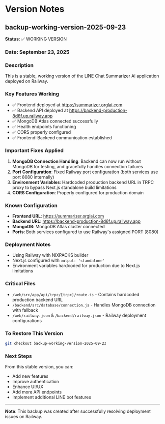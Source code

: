 # Version Notes

## backup-working-version-2025-09-23

**Status**: ✅ WORKING VERSION

### Date: September 23, 2025

### Description
This is a stable, working version of the LINE Chat Summarizer AI application deployed on Railway.

### Key Features Working
- ✅ Frontend deployed at https://summarizer.orglai.com
- ✅ Backend API deployed at https://backend-production-8d6f.up.railway.app
- ✅ MongoDB Atlas connected successfully
- ✅ Health endpoints functioning
- ✅ CORS properly configured
- ✅ Frontend-Backend communication established

### Important Fixes Applied
1. **MongoDB Connection Handling**: Backend can now run without MongoDB for testing, and gracefully handles connection failures
2. **Port Configuration**: Fixed Railway port configuration (both services use port 8080 internally)
3. **Environment Variables**: Hardcoded production backend URL in TRPC proxy to bypass Next.js standalone build limitations
4. **CORS Configuration**: Properly configured for production domain

### Known Configuration
- **Frontend URL**: https://summarizer.orglai.com
- **Backend URL**: https://backend-production-8d6f.up.railway.app
- **MongoDB**: MongoDB Atlas cluster connected
- **Ports**: Both services configured to use Railway's assigned PORT (8080)

### Deployment Notes
- Using Railway with NIXPACKS builder
- Next.js configured with `output: 'standalone'`
- Environment variables hardcoded for production due to Next.js limitations

### Critical Files
- `/web/src/app/api/trpc/[trpc]/route.ts` - Contains hardcoded production backend URL
- `/backend/src/database/connection.js` - Handles MongoDB connection with fallback
- `/web/railway.json` & `/backend/railway.json` - Railway deployment configurations

### To Restore This Version
```bash
git checkout backup-working-version-2025-09-23
```

### Next Steps
From this stable version, you can:
- Add new features
- Improve authentication
- Enhance UI/UX
- Add more API endpoints
- Implement additional LINE bot features

---
**Note**: This backup was created after successfully resolving deployment issues on Railway.